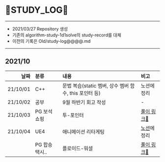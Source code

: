 # 📜STUDY_LOG📜
---
- 2021/03/27 Repository 생성
- 기존의 algorithm-study-1d1solve의 study-record를 대체
- 이전의 기록은 Old/study-log@@@@.md
---
## 2021/10

<div markdown="1">

|날짜|분류|내용|비고|
|----:|:----|:----|:----|
|21/10/01|C++|문법 복습(static 멤버, 상수 멤버 함수, this 포인터 등)|노션에 정리|
|21/10/02|공부|9월 하반기 회고 작성|-|
|21/10/03|PG 보석 쇼핑|투-포인터|[풀이 링크📖](https://blog.naver.com/uss425/222525298818)|
|21/10/04|UE4|애니메이션 리타게팅|[노션](https://oriburger.notion.site/d23df07297194d5bbbc40d4c95adda13)에 정리|
||PG 합승 택시..|플로이드-워셜|[풀이 링크📜](https://blog.naver.com/uss425/222526376914)|
</div>
